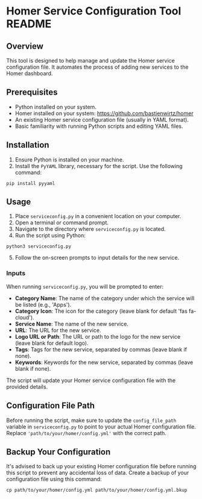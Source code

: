 # Homer Service Configuration Tool README

## Overview
This tool is designed to help manage and update the Homer service configuration file. It automates the process of adding new services to the Homer dashboard.

## Prerequisites
- Python installed on your system.
- Homer installed on your system:  https://github.com/bastienwirtz/homer
- An existing Homer service configuration file (usually in YAML format).
- Basic familiarity with running Python scripts and editing YAML files.

## Installation
1. Ensure Python is installed on your machine.
2. Install the `PyYAML` library, necessary for the script. Use the following command:
```
pip install pyyaml
```

## Usage
1. Place `serviceconfig.py` in a convenient location on your computer.
2. Open a terminal or command prompt.
3. Navigate to the directory where `serviceconfig.py` is located.
4. Run the script using Python:

```
python3 serviceconfig.py
```
5. Follow the on-screen prompts to input details for the new service.

### Inputs
When running `serviceconfig.py`, you will be prompted to enter:
- **Category Name**: The name of the category under which the service will be listed (e.g., 'Apps').
- **Category Icon**: The icon for the category (leave blank for default 'fas fa-cloud').
- **Service Name**: The name of the new service.
- **URL**: The URL for the new service.
- **Logo URL or Path**: The URL or path to the logo for the new service (leave blank for default logo).
- **Tags**: Tags for the new service, separated by commas (leave blank if none).
- **Keywords**: Keywords for the new service, separated by commas (leave blank if none).

The script will update your Homer service configuration file with the provided details.

## Configuration File Path
Before running the script, make sure to update the `config_file_path` variable in `serviceconfig.py` to point to your actual Homer configuration file. Replace `'path/to/your/homer/config.yml'` with the correct path.

## Backup Your Configuration
It's advised to back up your existing Homer configuration file before running this script to prevent any accidental loss of data. Create a backup of your configuration file using this command:

```
cp path/to/your/homer/config.yml path/to/your/homer/config.yml.bkup
```
